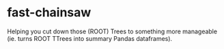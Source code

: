 fast-chainsaw
=============
Helping you cut down those (ROOT) Trees to something more manageable (ie. turns ROOT TTrees into summary Pandas dataframes).
